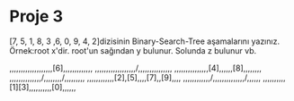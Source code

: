 # Proje 3
[7, 5, 1, 8, 3 ,6, 0, 9, 4, 2]dizisinin Binary-Search-Tree aşamalarını yazınız.
Örnek:root x'dir. root'un sağından y bulunur. Solunda z bulunur vb.


,,,,,,,,,,,,,,,,,,,[6],,,,,,,,,,,,,
,,,,,,,,,,,,,,,,,,/,,,\,,,,,,,,,,,,
,,,,,,,,,,,,,,,[4],,,,,,[8],,,,,,,,
,,,,,,,,,,,,,,/,,\,,,,,,/,,\,,,,,,,
,,,,,,,,,,,,[2],[5],,,,[7],,[9],,,,
,,,,,,,,,,,,/\,,,,,,,,,,,,,,/,,,,,,
,,,,,,,,,,[1][3],,,,,,,,,,[0],,,,,,
